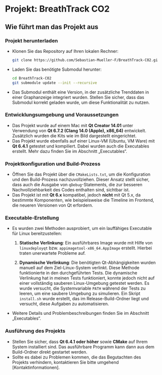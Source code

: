 # Projekt: BreathTrack CO2

## Wie führt man das Projekt aus

### Projekt herunterladen

- Klonen Sie das Repository auf Ihren lokalen Rechner:
  ```bash
  git clone https://github.com/Sebastian-Mueller-F/BreathTrack-C02.git
  ```
- Laden Sie das benötigte Submodul herunter:
  ```bash
  cd BreathTrack-C02
  git submodule update --init --recursive
  ```
- Das Submodul enthält eine Version, in der zusätzliche Trenddaten in einer Graphanzeige integriert wurden. Stellen Sie sicher, dass das Submodul korrekt geladen wurde, um diese Funktionalität zu nutzen.

### Entwicklungsumgebung und Voraussetzungen

- Das Projekt wurde auf einem Mac mit **Qt Creator 14.01** unter Verwendung von **Qt 6.7.2 (Clang 14.0 (Apple), x86_64)** entwickelt. Zusätzlich wurden die Kits wie im Bild dargestellt eingerichtet.
- Das Projekt wurde ebenfalls auf einer Linux-VM (Ubuntu, VM Ware) mit **Qt 6.4.1** getestet und kompiliert. Dabei wurden auch die Executables erstellt. Mehr dazu finden Sie im Abschnitt „Executables“.

### Projektkonfiguration und Build-Prozess

- Öffnen Sie das Projekt über die `CMakeLists.txt`, um die Konfiguration und den Build-Prozess nachzuvollziehen. Dieser Ansatz stellt sicher, dass auch die Ausgabe von `qDebug`-Statements, die zur besseren Nachvollziehbarkeit des Codes enthalten sind, sichtbar ist.
- Das Projekt ist mit **Qt 6.x** kompatibel, jedoch **nicht** mit Qt 5.x, da bestimmte Komponenten, wie beispielsweise die Timeline im Frontend, die neueren Versionen von Qt erfordern.

### Executable-Erstellung

- Es wurden zwei Methoden ausprobiert, um ein lauffähiges Executable für Linux bereitzustellen:

  1. **Statische Verlinkung**: Ein ausführbares Image wurde mit Hilfe von `linuxdeployqt` bzw. `appimagetool-x86_64.AppImage` erstellt. Hierbei traten unerwartete Probleme auf.

  2. **Dynamische Verlinkung**: Die benötigten Qt-Abhängigkeiten wurden manuell auf dem Ziel-Linux-System verlinkt. Diese Methode funktionierte in den durchgeführten Tests. Die dynamische Verlinkung hat in meinen Tests funktioniert, konnte jedoch nicht auf einer vollständig sauberen Linux-Umgebung getestet werden. Es wurde versucht, die Systemvariable `PATH` während der Tests zu leeren, um eine saubere Umgebung zu simulieren. Ein Skript `install.sh` wurde erstellt, das im Release-Build-Ordner liegt und versucht, diese Aufgaben zu automatisieren.

- Weitere Details und Problembeschreibungen finden Sie im Abschnitt „Executables“.

### Ausführung des Projekts

- Stellen Sie sicher, dass **Qt 6.4.1 oder höher** sowie **CMake** auf Ihrem System installiert sind. Das ausführbare Programm kann dann aus dem Build-Ordner direkt gestartet werden.
- Sollte es dabei zu Problemen kommen, die das Begutachten des Projekts verhindern, kontaktieren Sie bitte umgehend [Kontaktinformationen].
